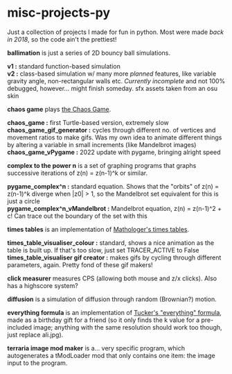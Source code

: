# misc-projects-py
Just a collection of projects I made for fun in python. Most were made *back in 2018*, so the code ain't the prettiest!



__ballimation__ is just a series of 2D bouncy ball simulations.

**v1 :** standard function-based simulation<br/>
**v2 :** class-based simulation w/ many more *planned* features, like variable gravity angle, non-rectangular walls etc. *Currently incomplete* and not 100% debugged, however... might finish someday. sfx assets taken from an osu skin<br/>



__chaos game__ plays [the Chaos Game](https://www.youtube.com/watch?v=kbKtFN71Lfs).

**chaos_game :** first Turtle-based version, extremely slow<br/>
**chaos_game_gif_generator :** cycles through different no. of vertices and movement ratios to make gifs. Was my own idea to animate different things by altering a variable in small increments (like Mandelbrot images)<br/>
**chaos_game_vPygame :** 2022 update with pygame, bringing alright speed<br/>



__complex to the power n__ is a set of graphing programs that graphs successive iterations of z(n) = z(n-1)^k or similar.

**pygame_complex^n :** standard equation. Shows that the "orbits" of z(n) = z(n-1)^k diverge when |z0| > 1, so the Mandelbrot set equivalent for this is just a circle<br/>
**pygame_complex^n_vMandelbrot :** Mandelbrot equation, z(n) = z(n-1)^2 + c! Can trace out the boundary of the set with this<br/>



__times tables__ is an implementation of [Mathologer's times tables](https://www.youtube.com/watch?v=qhbuKbxJsk8).

**times_table_visualiser_colour :** standard, shows a nice animation as the table is built up. If that's too slow, just set TRACER_ACTIVE to False<br/>
**times_table_visualiser gif creator :** makes gifs by cycling through different parameters, again. Pretty fond of these gif makers!<br/>



__click measurer__ measures CPS (allowing both mouse and z/x clicks). Also has a highscore system?<br/>


__diffusion__ is a simulation of diffusion through random (Brownian?) motion.<br/>


__everything formula__ is an implementation of [Tucker's "everything" formula](https://www.youtube.com/watch?v=_s5RFgd59ao), made as a birthday gift for a friend (so it only finds the k value for a pre-included image; anything with the same resolution should work too though, just replace ali.jpg).<br/>


__terraria image mod maker__ is a... very specific program, which autogenerates a tModLoader mod that only contains one item: the image input to the program.<br/>
